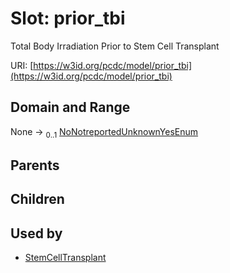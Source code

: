 
# Slot: prior_tbi


Total Body Irradiation Prior to Stem Cell Transplant

URI: [https://w3id.org/pcdc/model/prior_tbi](https://w3id.org/pcdc/model/prior_tbi)


## Domain and Range

None &#8594;  <sub>0..1</sub> [NoNotreportedUnknownYesEnum](NoNotreportedUnknownYesEnum.md)

## Parents


## Children


## Used by

 * [StemCellTransplant](StemCellTransplant.md)
